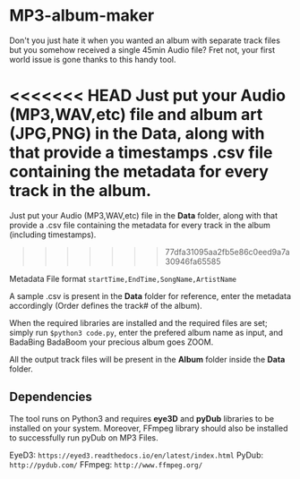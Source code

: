 # MP3-album-maker

Don't you just hate it when you wanted an album with separate track files but you somehow received a single 45min Audio file? Fret not, your first world issue is gone thanks to this handy tool.

<<<<<<< HEAD
Just put your Audio (MP3,WAV,etc) file and album art (JPG,PNG) in the **Data**, along with that provide a timestamps .csv file containing the metadata for every track in the album.
=======
Just put your Audio (MP3,WAV,etc) file in the **Data** folder, along with that provide a .csv file containing the metadata for every track in the album (including timestamps).
>>>>>>> 77dfa31095aa2fb5e86c0eed9a7a30946fa65585

Metadata File format `startTime,EndTime,SongName,ArtistName`

A sample .csv is present in the **Data** folder for reference, enter the metadata accordingly (Order defines the track# of the album).

When the required libraries are installed and the required files are set; simply run `$python3 code.py`, enter the prefered album name as input, and BadaBing BadaBoom your precious album goes ZOOM.

All the output track files will be present in the **Album** folder inside the **Data** folder.

## Dependencies
The tool runs on Python3 and requires **eye3D** and **pyDub** libraries to be installed on your system. Moreover, FFmpeg library should also be installed to successfully run pyDub on MP3 Files.

EyeD3: `https://eyed3.readthedocs.io/en/latest/index.html`
PyDub: `http://pydub.com/`
FFmpeg: `http://www.ffmpeg.org/`
